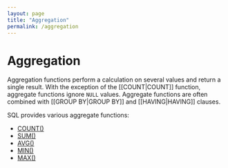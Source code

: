 ```yaml
---
layout: page
title: "Aggregation"
permalink: /aggregation
---
```


# Aggregation
Aggregation functions perform a calculation on several values and return a single result. With the exception of the [[COUNT|COUNT]] function, aggregate functions ignore `NULL` values. Aggregate functions are often combined with [[GROUP BY|GROUP BY]] and [[HAVING|HAVING]] clauses.

SQL provides various aggregate functions:
* [COUNT()](Count.md)
* [SUM()](Sum.md)
* [AVG()](Avg.md)
* [MIN()](Min.md)
* [MAX()](Max.md)
